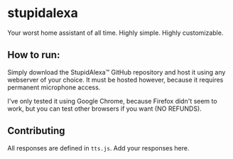 # stupidalexa
Your worst home assistant of all time. Highly simple. Highly customizable.

## How to run:
Simply download the StupidAlexa™ GitHub repository and host it using any webserver of your choice. It must be hosted however, because it requires permanent microphone access.

I've only tested it using Google Chrome, because Firefox didn't seem to work, but you can test other browsers if you want (NO REFUNDS).

## Contributing
All responses are defined in `tts.js`. Add your responses here.
